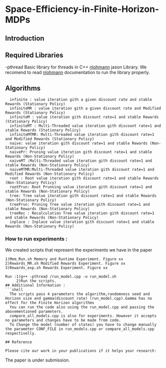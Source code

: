 # Space-Efficiency-in-Finite-Horizon-MDPs
## **Introduction**

## Required Libraries
-pthread Basic library for threads in C++
[nlohmann](https://github.com/nlohmann/json) jason Library. We recomend to read [nlohmann](https://github.com/nlohmann/json) documentation to run the library properly.
## Algorithms 
      infinite : value iteration gith a given discount rate and stable Rewards (Stationary Policy)
      infiniteMR : value iteration gith a given discount rate and Modified Rewards (Stationary Policy)
      infiniteM : value iteration gith discount rate=1 and stable Rewards (Stationary Policy)
      infiniteMT : Multi-Threaded value iteration gith discount rate=1 and stable Rewards (Stationary Policy)
      infiniteMTMR: Multi-Threaded value iteration gith discount rate=1 and Modified Rewards (Stationary Policy)
      naive: value iteration gith discount rate=1 and stable Rewards (Non-Stationary Policy)
      naivePr: Pruning value iteration gith discount rate=1 and stable Rewards (Non-Stationary Policy)
      naiveMT :Multi-Threaded value iteration gith discount rate=1 and stable Rewards (Non-Stationary Policy)
      naiveMTMR:Multi-Threaded value iteration gith discount rate=1 and Modified Rewards (Non-Stationary Policy)
      root : Root value iteration gith discount rate=1 and stable Rewards (Non-Stationary Policy)
      rootPrun: Root Prunning value iteration gith discount rate=1 and stable Rewards (Non-Stationary Policy)
      tree: Tree value iteration gith discount rate=1 and stable Rewards (Non-Stationary Policy)
      treePrun: Pruning Tree value iteration gith discount rate=1 and stable Rewards (Non-Stationary Policy)
      treeRec : Recalculation Tree value iteration gith discount rate=1 and stable Rewards (Non-Stationary Policy)
      inplace : Inplace value iteration gith discount rate=1 and stable Rewards (Non-Stationary Policy)

### How to run experiments :
We created scripts that represent the experiments we have in the paper
```shell
1)Mem_Run.sh Memory and Runtime Experiment. Figure xx
2)Rewards_MR.sh Modified Rewards Experiment. Figure xx
3)Rewards_exp.sh Rewards Experiment. Figure xx

Run :1)g++ -pthread /run_model.cpp -o run_model.sh 
     2)Run the scripts.
## Additional Information : 
```shell
  The scripts pass 4 parameters the algorithm,randomness seed and Horizon size and gamma(discount rate) (run_model.cpp).Gamma has no effect for the Finite Horizon algorithms
  You can run the code also using the run_model.cpp and passing the abovementioned parameters.
  compare_all_models.cpp is also for experiments. However it accepts no parameters and changes have to be made from code.
  To Change the model (number of states) you have to change manually the parameter CONF_FILE in run_models.cpp or compare_all_models.cpp respectivelly.
  
## Reference

Please cite our work in your publications if it helps your research:

```
The paper is under submission. 
```  
